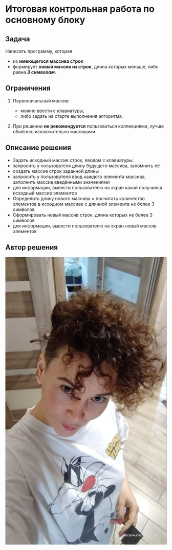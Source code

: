 # Итоговая контрольная работа по основному блоку

## Задача
Написать программу, которая 
* из **имеющегося массива строк** 
* формирует **новый массив из строк**, длина которых меньше, либо равна **_3 символам_**. 

## Ограничения
1. Первоначальный массив:
   * можно ввести с клавиатуры, 
   * либо задать на старте выполнения алгоритма. 
 
 2. При решении __не рекомендуется__ пользоваться коллекциями, лучше обойтись исключительно массивами.

 ## Описание решения

 * Задать исходный массив строк, вводом с клавиатуры:
 *   запросить у пользователя длину будущего массива, запомнить её
 *   создать массив строк заданной длины
 *   запросить у пользователя ввод каждого элемента массива, заполнить массив введёнными значениями
 *   для информации, вывести пользователю на экран какой получился исходный массив элементов
 * Определить длину нового массива = посчитать количество элементов в исходном массиве с длинной элемента не более 3 символов
 * Сформировать новый массив строк, длина которых не более 3 символов
 *   для информации, вывести пользователю на экран новый массив элементов 

 ## Автор решения
 ![Автор решения](newme.jpg)
